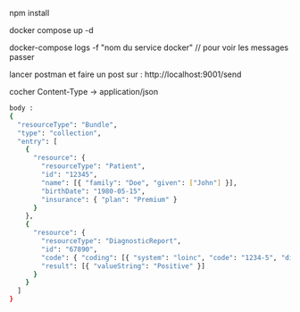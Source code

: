 npm install

docker compose up -d 

docker-compose logs -f "nom du service docker" // pour voir les messages passer

lancer postman et faire un post sur : http://localhost:9001/send

cocher Content-Type -> application/json

```bash
body : 
{
  "resourceType": "Bundle",
  "type": "collection",
  "entry": [
    {
      "resource": {
        "resourceType": "Patient",
        "id": "12345",
        "name": [{ "family": "Doe", "given": ["John"] }],
        "birthDate": "1980-05-15",
        "insurance": { "plan": "Premium" }
      }
    },
    {
      "resource": {
        "resourceType": "DiagnosticReport",
        "id": "67890",
        "code": { "coding": [{ "system": "loinc", "code": "1234-5", "display": "Blood Test" }] },
        "result": [{ "valueString": "Positive" }]
      }
    }
  ]
}
```
